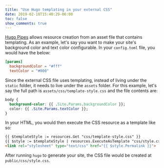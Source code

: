 ```yaml
---
title: "Use Hugo templating in your external CSS"
date: 2019-02-18T15:40:29-06:00
toc: false
show_comments: true
---
```


[Hugo Pipes](https://gohugo.io/hugo-pipes/resource-from-template/) allows resource creation from an asset file that contains templating. As an example, let's say you want to make your site's background color and text color configurable. In your `config.toml` file, you would have the below: 

```toml
[params]
  backgroundColor = "#fff"
  textColor = "#000"
```

Since the external CSS file uses templating, instead of living under the `static` folder, it needs to live under the `assets` folder. For this example, let's say the full path is `assets/css/template-style.css` and the file contents are: 

```css
body {
  background-color: {{ .Site.Params.backgroundColor }};
  color: {{ .Site.Params.textColor }};
}
```

In your HTML, you would then execute the CSS resource as a template like so: 

```html
{{ $templateStyle := resources.Get "css/template-style.css" }}
{{ $style := $templateStyle | resources.ExecuteAsTemplate "css/style.css" . }}
<link rel="stylesheet" type="text/css" href="{{ $style.Permalink }}">
```

After running `hugo` to generate your site, the CSS file would be created at `public/css/style.css`. 
